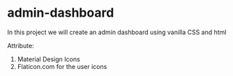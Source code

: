 # admin-dashboard
In this project we will create an admin dashboard using vanilla CSS and html

Attribute:

1. Material Design Icons 
2. Flaticon.com for the user icons